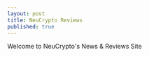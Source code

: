 ```yaml
---
layout: post
title: NeuCrypto Reviews
published: true
---
```



Welcome to NeuCrypto's News & Reviews Site
